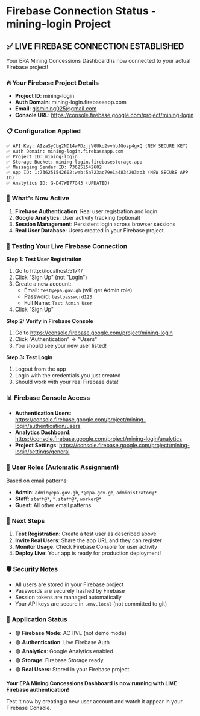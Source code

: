 # Firebase Connection Status - mining-login Project

## ✅ **LIVE FIREBASE CONNECTION ESTABLISHED**

Your EPA Mining Concessions Dashboard is now connected to your actual Firebase project!

### 🔥 **Your Firebase Project Details**
- **Project ID**: mining-login
- **Auth Domain**: mining-login.firebaseapp.com
- **Email**: gismining025@gmail.com
- **Console URL**: https://console.firebase.google.com/project/mining-login

### 📋 **Configuration Applied**
```env
✅ API Key: AIzaSyCLg2ND14wPDzjjVGUko2vvhbJGosp4gxQ (NEW SECURE KEY)
✅ Auth Domain: mining-login.firebaseapp.com
✅ Project ID: mining-login
✅ Storage Bucket: mining-login.firebasestorage.app
✅ Messaging Sender ID: 736251542602
✅ App ID: 1:736251542602:web:5a723ac79e1a4834203ab3 (NEW SECURE APP ID)
✅ Analytics ID: G-D47WB77G43 (UPDATED)
```

### 🚀 **What's Now Active**
1. **Firebase Authentication**: Real user registration and login
2. **Google Analytics**: User activity tracking (optional)
3. **Session Management**: Persistent login across browser sessions
4. **Real User Database**: Users created in your Firebase project

### 🧪 **Testing Your Live Firebase Connection**

**Step 1: Test User Registration**
1. Go to http://localhost:5174/
2. Click "Sign Up" (not "Login")
3. Create a new account:
   - Email: `test@epa.gov.gh` (will get Admin role)
   - Password: `testpassword123`
   - Full Name: `Test Admin User`
4. Click "Sign Up"

**Step 2: Verify in Firebase Console**
1. Go to https://console.firebase.google.com/project/mining-login
2. Click "Authentication" → "Users"
3. You should see your new user listed!

**Step 3: Test Login**
1. Logout from the app
2. Login with the credentials you just created
3. Should work with your real Firebase data!

### 📊 **Firebase Console Access**
- **Authentication Users**: https://console.firebase.google.com/project/mining-login/authentication/users
- **Analytics Dashboard**: https://console.firebase.google.com/project/mining-login/analytics
- **Project Settings**: https://console.firebase.google.com/project/mining-login/settings/general

### 🔐 **User Roles (Automatic Assignment)**
Based on email patterns:
- **Admin**: `admin@epa.gov.gh`, `*@epa.gov.gh`, `administrator@*`
- **Staff**: `staff@*`, `*.staff@*`, `worker@*`
- **Guest**: All other email patterns

### 🎯 **Next Steps**
1. **Test Registration**: Create a test user as described above
2. **Invite Real Users**: Share the app URL and they can register
3. **Monitor Usage**: Check Firebase Console for user activity
4. **Deploy Live**: Your app is ready for production deployment!

### 🛡️ **Security Notes**
- All users are stored in your Firebase project
- Passwords are securely hashed by Firebase
- Session tokens are managed automatically
- Your API keys are secure in `.env.local` (not committed to git)

### 📱 **Application Status**
- 🟢 **Firebase Mode**: ACTIVE (not demo mode)
- 🟢 **Authentication**: Live Firebase Auth
- 🟢 **Analytics**: Google Analytics enabled
- 🟢 **Storage**: Firebase Storage ready
- 🟢 **Real Users**: Stored in your Firebase project

**Your EPA Mining Concessions Dashboard is now running with LIVE Firebase authentication!**

Test it now by creating a new user account and watch it appear in your Firebase Console.
